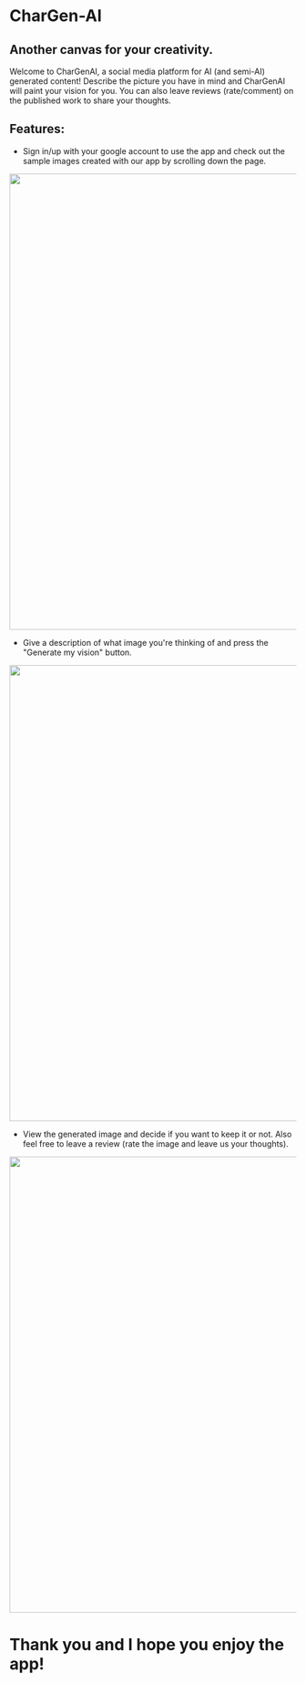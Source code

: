 <h1>CharGen-AI</h1>

## Another canvas for your creativity.

Welcome to CharGenAI, a social media platform for AI (and semi-AI) generated content!
Describe the picture you have in mind and CharGenAI will paint your vision for you. You can also leave reviews (rate/comment) on the published work to share your thoughts.

## Features:
* Sign in/up with your google account to use the app and check out the sample images created with our app by scrolling down the page.
<img src='/assets/homepages' width='800'/>

* Give a description of what image you're thinking of and press the "Generate my vision" button.
<img src='/assets/userprompt' width='800'/>

* View the generated image and decide if you want to keep it or not. Also feel free to leave a review (rate the image and leave us your thoughts).
<img src='/assets/yellowsubmarine' width='800'/>

# Thank you and I hope you enjoy the app!
